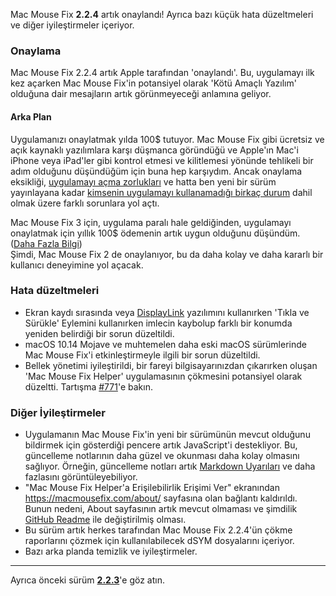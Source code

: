 Mac Mouse Fix **2.2.4** artık onaylandı! Ayrıca bazı küçük hata düzeltmeleri ve diğer iyileştirmeler içeriyor.

### **Onaylama**

Mac Mouse Fix 2.2.4 artık Apple tarafından 'onaylandı'. Bu, uygulamayı ilk kez açarken Mac Mouse Fix'in potansiyel olarak 'Kötü Amaçlı Yazılım' olduğuna dair mesajların artık görünmeyeceği anlamına geliyor.

#### Arka Plan

Uygulamanızı onaylatmak yılda 100$ tutuyor. Mac Mouse Fix gibi ücretsiz ve açık kaynaklı yazılımlara karşı düşmanca göründüğü ve Apple'ın Mac'i iPhone veya iPad'ler gibi kontrol etmesi ve kilitlemesi yönünde tehlikeli bir adım olduğunu düşündüğüm için buna hep karşıydım. Ancak onaylama eksikliği, [uygulamayı açma zorlukları](https://github.com/noah-nuebling/mac-mouse-fix/discussions/114) ve hatta ben yeni bir sürüm yayınlayana kadar [kimsenin uygulamayı kullanamadığı birkaç durum](https://github.com/noah-nuebling/mac-mouse-fix/issues/95) dahil olmak üzere farklı sorunlara yol açtı.

Mac Mouse Fix 3 için, uygulama paralı hale geldiğinden, uygulamayı onaylatmak için yıllık 100$ ödemenin artık uygun olduğunu düşündüm. ([Daha Fazla Bilgi](https://github.com/noah-nuebling/mac-mouse-fix/releases/tag/3.0.0)) \
Şimdi, Mac Mouse Fix 2 de onaylanıyor, bu da daha kolay ve daha kararlı bir kullanıcı deneyimine yol açacak.

### **Hata düzeltmeleri**

- Ekran kaydı sırasında veya [DisplayLink](https://www.synaptics.com/products/displaylink-graphics) yazılımını kullanırken 'Tıkla ve Sürükle' Eylemini kullanırken imlecin kaybolup farklı bir konumda yeniden belirdiği bir sorun düzeltildi.
- macOS 10.14 Mojave ve muhtemelen daha eski macOS sürümlerinde Mac Mouse Fix'i etkinleştirmeyle ilgili bir sorun düzeltildi.
- Bellek yönetimi iyileştirildi, bir fareyi bilgisayarınızdan çıkarırken oluşan 'Mac Mouse Fix Helper' uygulamasının çökmesini potansiyel olarak düzeltti. Tartışma [#771](https://github.com/noah-nuebling/mac-mouse-fix/discussions/771)'e bakın.

### **Diğer İyileştirmeler**

- Uygulamanın Mac Mouse Fix'in yeni bir sürümünün mevcut olduğunu bildirmek için gösterdiği pencere artık JavaScript'i destekliyor. Bu, güncelleme notlarının daha güzel ve okunması daha kolay olmasını sağlıyor. Örneğin, güncelleme notları artık [Markdown Uyarıları](https://github.com/orgs/community/discussions/16925) ve daha fazlasını görüntüleyebiliyor.
- "Mac Mouse Fix Helper'a Erişilebilirlik Erişimi Ver" ekranından https://macmousefix.com/about/ sayfasına olan bağlantı kaldırıldı. Bunun nedeni, About sayfasının artık mevcut olmaması ve şimdilik [GitHub Readme](https://github.com/noah-nuebling/mac-mouse-fix) ile değiştirilmiş olması.
- Bu sürüm artık herkes tarafından Mac Mouse Fix 2.2.4'ün çökme raporlarını çözmek için kullanılabilecek dSYM dosyalarını içeriyor.
- Bazı arka planda temizlik ve iyileştirmeler.

---

Ayrıca önceki sürüm [**2.2.3**](https://github.com/noah-nuebling/mac-mouse-fix/releases/tag/2.2.3)'e göz atın.